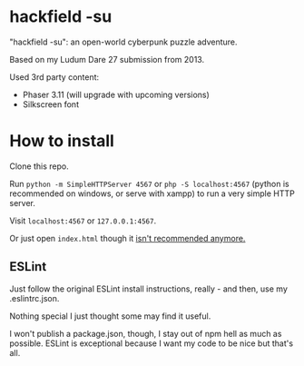 # hackfield -su
"hackfield -su": an open-world cyberpunk puzzle adventure.

Based on my Ludum Dare 27 submission from 2013.

Used 3rd party content: 

* Phaser 3.11 (will upgrade with upcoming versions)
* Silkscreen font

# How to install

Clone this repo.

Run `python -m SimpleHTTPServer 4567` or `php -S localhost:4567` (python is recommended on windows, or serve with xampp) to run a very simple HTTP server.

Visit `localhost:4567` or `127.0.0.1:4567`.

Or just open `index.html` though it [isn't recommended anymore.](http://phaser.io/tutorials/getting-started)

## ESLint

Just follow the original ESLint install instructions, really - and then, use my .eslintrc.json.

Nothing special I just thought some may find it useful.

I won't publish a package.json, though, I stay out of npm hell as much as possible. ESLint is exceptional because I want my code to be nice but that's all.
